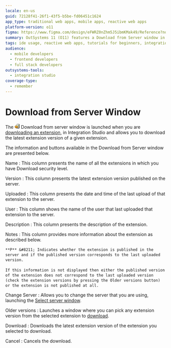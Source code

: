 ```yaml
---
locale: en-us
guid: 72128f41-26f1-43f5-b5be-fd06451c1624
app_type: traditional web apps, mobile apps, reactive web apps
platform-version: o11
figma: https://www.figma.com/design/eFWRZ0nZhm5J5ibmKMak49/Reference?node-id=3075-6&t=ngfUZsYain6dMjce-1
summary: OutSystems 11 (O11) features a Download from Server window in Integration Studio, facilitating the download of the latest extension versions.
tags: ide usage, reactive web apps, tutorials for beginners, integration studio, extension management
audience:
  - mobile developers
  - frontend developers
  - full stack developers
outsystems-tools:
  - integration studio
coverage-type:
  - remember
---
```


# Download from Server Window

The ![Animated GIF icon representing download from server](images/download-icon.png "Download Icon") Download from server window is launched when you are [downloading an extension](<../../../../integration-with-systems/integration-studio/managing-extensions/extension-download.md>), in Integration Studio and allows you to download the latest extension version of a given extension.

The information and buttons available in the Download from Server window are presented below.

Name
:   This column presents the name of all the extensions in which you have Download security level.

Version
:   This column presents the latest extension version published on the server.

Uploaded
:   This column presents the date and time of the last upload of that extension to the server.

User
:   This column shows the name of the user that last uploaded that extension to the server.

Description
:   This column presents the description of the extension.

Notes
:   This column provides more information about the extension as described below.

    **P** &#8211; Indicates whether the extension is published in the server and if the published version corresponds to the last uploaded version.

    If this information is not displayed then either the published version of the extension does not correspond to the last uploaded version (check the extension versions by pressing the Older versions button) or the extension is not published at all.

Change Server
:   Allows you to change the server that you are using, launching the [Select server window](<server-select-window.md>).

Older versions
:   Launches a window where you can pick any extension version from the selected extension to [download](<extension-download-version-window.md>).

Download
:   Downloads the latest extension version of the extension you selected to download.

Cancel
:   Cancels the download.
